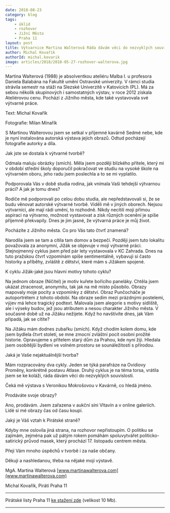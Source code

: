 ```yaml
---
date: 2018-08-23
category: blog
tags:
	- úklid
	- rozhovor
	- Jižní Město
	- Praha 11
layout: post
title: Výtvarnice Martina Walterová Ráda dávám věci do nezvyklých souvislostí
author: Michal Kovařík
authorId: michal.kovarik
image: articles/2018/2018-05-27-rozhovor-walterova.jpg
---
```


Martina Walterová (1988) je absolventkou ateliéru Malba I. u profesora Daniela Balabána na Fakultě umění Ostravské univerzity. V rámci studia strávila semestr na stáži na Slezské Univerzitě v Katovicích (PL). Má za sebou několik skupinových i samostatných výstav, v roce 2012 získala Ateliérovou cenu. Pochází z Jižního města, kde také vystavovala své výtvarné práce.

Text: Michal Kovařík

Fotografie: Milan Minařík

S Martinou Walterovou jsem se setkal v příjemné kavárně Sedmé nebe, kde je nyní instalována autorská výstava jejich obrazů. Odtud pocházejí fotografie autorky a díla.

Jak jste se dostala k výtvarné tvorbě?

Odmala maluju obrázky (smích). Měla jsem později blízkého přítele, který mi v období střední školy doporučil pokračovat ve studiu na vysoké škole na výtvarném oboru, jeho radu jsem poslechla a to se mi vyplatilo. 

Podporovala Vás v době studia rodina, jak vnímala Vaši tehdejší výtvarnou práci? A jak je tomu dnes?

Rodiče mě podporovali po celou dobu studia, ale nepředstavovali si, že se budu věnovat autorské výtvarné tvorbě. Viděli mě v jiných oborech. Nejsou výtvarníci, ale mají rádi umění, to rozhodně. Nikdy necítili moji přímou aspiraci na výtvarno, možnost vystavovat a zisk různých ocenění je spíše příjemně překvapily. Dnes je jim jasné, že výtvarná práce je můj život.

Pocházíte z Jižního města. Co pro Vás tato čtvrť znamená?

Narodila jsem se tam a cítila tam domov a bezpečí. Později jsem tuto lokalitu považovala za anonymní, Jižák se objevuje v mojí výtvarné práci. Stejnojmenný cyklus jsem před pár lety vystavovala v KC Zahrada. Dnes na tuto pražskou čtvrť vzpomínám spíše sentimentálně, vybavuji si často historky a příběhy, zvláště z dětství, které mám s Jižákem spojené. 

K cyklu Jižák-jaké jsou hlavní motivy tohoto cyklu? 

Na jednom obraze (Ničitel) je motiv kuřete bořícího paneláky. Chtěla jsem ukázat ztracenost, anonymitu, tak jak na mě místo působilo. Obrazy mapovaly moje pocity a vzpomínky z dětství. Obraz Punčocháče je autoportrétem z tohoto období. Na obraze sedím mezi prázdnými postelemi, výjev má lehce tragický podtext. Malovala jsem alegorie s motivy sídliště, ale i výseky budov, jež jsou atributem a nesou charakter Jižního města. 
V současné době už na Jižáku nežijete. Když ho navštívíte dnes, jak Vám připadá, jak se cítíte? 

Na Jižáku mám dodnes zubařku (smích). Když chodím kolem domu, kde jsem bydlela čtvrt století, se mne zmocní zvláštní pocit osobní prožité historie. Opravujeme s přítelem starý dům za Prahou, kde nyní žiji. Hledala jsem osobitější bydlení ve volném prostoru se sounáležitostí s přírodou.

Jaká je Vaše nejaktuálnější tvorba? 

Mám rozpracovány dva cykly. Jeden se týká parafráze na Ovidiovy Proměny, konkrétně postavu Atlase. Druhý cyklus je na téma torsa, vrátila jsem se ke koláži, ráda dávám věci do nezvyklých souvislostí. 

Čeká mě výstava s Veronikou Mokrošovou v Kavárně, co hledá jméno.

Prodáváte svoje obrazy?

Ano, prodávám. Jsem zařazena v aukční síni Vltavín a v online galeriích. Lidé si mé obrazy čas od času koupí.

Jaký je Váš vztah k Pirátské straně?

Kdyby mne oslovila jiná strana, na rozhovor nepřistoupím. O politiku se zajímám, zejména pak už pátým rokem pomáhám spoluvytvářet politicko-satirický průvod masek, který prochází 17. listopadu centrem města.

Přeji Vám mnoho úspěchů v tvorbě i za naše občany. 

Děkuji a nashledanou, třeba na nějaké mojí výstavě.

MgA. Martina Walterová
[www.martinawalterova.com](www.martinawalterova.com)

Michal Kovařík, Piráti Praha 11

---

Pirátské listy Praha 11 [ke stažení zde](/assets/pdf/2018-07-10-praha-11.pdf) (velikost 10 Mb).

- - -